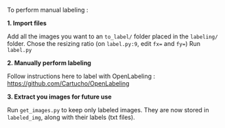 To perform manual labeling :

**1. Import files**

Add all the images you want to an `to_label/` folder placed in the `labeling/` folder.
Chose the resizing ratio (on `label.py:9`, edit `fx=` and `fy=`)
Run `label.py`

**2. Manually perform labeling**

Follow instructions here to label with OpenLabeling : https://github.com/Cartucho/OpenLabeling

**3. Extract you images for future use**

Run `get_images.py` to keep only labeled images. They are now stored in `labeled_img`, along with their labels (txt files).
